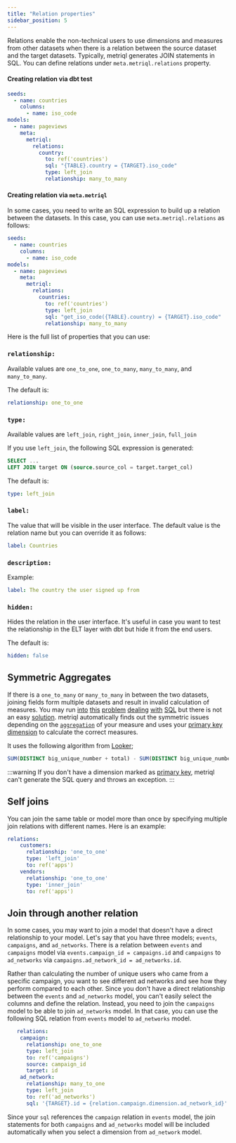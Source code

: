 ```yaml
---
title: "Relation properties"
sidebar_position: 5
---
```

Relations enable the non-technical users to use dimensions and measures from other datasets when there is a relation between the source dataset and the target datasets. Typically, metriql generates JOIN statements in SQL. You can define relations under `meta.metriql.relations` property.

#### Creating relation via dbt test

```yml
seeds:
  - name: countries
    columns:
      - name: iso_code
models:
  - name: pageviews
    meta:
      metriql:
        relations:
          country:
            to: ref('countries')
            sql: "{TABLE}.country = {TARGET}.iso_code"
            type: left_join 
            relationship: many_to_many
```

#### Creating relation via `meta.metriql`

In some cases, you need to write an SQL expression to build up a relation between the datasets. In this case, you can use `meta.metriql.relations` as follows:

```yml
seeds:
  - name: countries
    columns:
      - name: iso_code
models:
  - name: pageviews
    meta:
      metriql:
        relations:
          countries:
            to: ref('countries')
            type: left_join 
            sql: "get_iso_code({TABLE}.country) = {TARGET}.iso_code"
            relationship: many_to_many
```

Here is the full list of properties that you can use:

### `relationship:`

Available values are `one_to_one`, `one_to_many`, `many_to_many`, and `many_to_many`.

The default is:
```yml
relationship: one_to_one
```

### `type:`

Available values are `left_join`, `right_join`, `inner_join`, `full_join`

If you use `left_join`, the following SQL expression is generated:
```SQL
SELECT ...
LEFT JOIN target ON (source.source_col = target.target_col)
```

The default is:
```yml
type: left_join
```
### `label:`
The value that will be visible in the user interface. The default value is the relation name but you can override it as follows:

```yml
label: Countries
```

### `description:`

Example:
```yml
label: The country the user signed up from
```

### `hidden:`
Hides the relation in the user interface. It's useful in case you want to test the relationship in the ELT layer with dbt but hide it from the end users.

The default is:
```yml
hidden: false
```

## Symmetric Aggregates

If there is a `one_to_many` or `many_to_many` in between the two datasets, joining fields form multiple datasets and result in invalid calculation of measures. You may run [into](https://stackoverflow.com/questions/59881785/sql-aggregation-function-to-choose-the-only-value) [this](https://stackoverflow.com/questions/4611897/group-by-aggregate-function-confusion-in-sql) [problem](https://stackoverflow.com/questions/3333541/aggregate-functions-return-wrong-values-when-joining-more-tables) [dealing](https://stackoverflow.com/questions/20547503/left-outer-join-on-aggregate-queries) [with](https://stackoverflow.com/questions/14140288/mysql-aggregate-functions-in-query-with-two-joins-gives-unexpected-results) [SQL](https://community.cloudera.com/t5/Support-Questions/aggregate-function-with-join-gives-wrong-value-in-hive/m-p/152203) but there is not an easy [solution](https://fivetran.com/blog/how-to-use-measures-with-one-to-many-joins). metriql automatically finds out the symmetric issues depending on the [`aggregation`](/reference/measure#aggregation) of your measure and uses your [primary key dimension](/reference/dimension#primary) to calculate the correct measures. 

It uses the following algorithm from [Looker](https://help.looker.com/hc/en-us/articles/360023722974-A-Simple-Explanation-of-Symmetric-Aggregates-or-Why-On-Earth-Does-My-SQL-Look-Like-That-);

```sql
SUM(DISTINCT big_unique_number + total) - SUM(DISTINCT big_unique_number)
```

:::warning
If you don't have a dimension marked as [primary key](/reference/dimension#primary), metriql can't generate the SQL query and throws an exception.
:::

## Self joins
You can join the same table or model more than once by specifying multiple join relations with different names. Here is an example:

```yml
relations: 
    customers: 
      relationship: 'one_to_one'
      type: 'left_join'
      to: ref('apps')
    vendors: 
      relationship: 'one_to_one'
      type: 'inner_join'
      to: ref('apps')
```

## Join through another relation

In some cases, you may want to join a model that doesn't have a direct relationship to your model. Let's say that you have three models; `events`, `campaigns`, and `ad_networks`. There is a relation between `events` and `campaigns` model via `events.campaign_id = campaigns.id` and `campaigns` to `ad_networks` via `campaigns.ad_network_id = ad_networks.id`.

Rather than calculating the number of unique users who came from a specific campaign, you want to see different ad networks and see how they perform compared to each other. Since you don't have a direct relationship between the `events` and `ad_networks` model, you can't easily select the columns and define the relation. Instead, you need to join the `campaigns` model to be able to join `ad_networks` model. In that case, you can use the following SQL relation from `events`  model to `ad_networks` model.

```yml
   relations: 
    campaign: 
      relationship: one_to_one
      type: left_join
      to: ref('campaigns')
      source: campaign_id
      target: id
    ad_network:
      relationship: many_to_one
      type: left_join
      to: ref('ad_networks')
      sql: '{TARGET}.id = {relation.campaign.dimension.ad_network_id}'
```

Since your `sql` references the `campaign` relation in `events` model, the join statements for both `campaigns` and `ad_networks` model will be included automatically when you select a dimension from `ad_network` model.